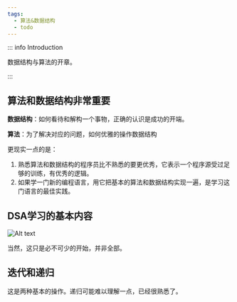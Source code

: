 ```yaml
---
tags:
  - 算法&数据结构
  - todo
---
```


::: info Introduction

数据结构与算法的开章。

:::

## 算法和数据结构非常重要

**数据结构**：如何看待和解构一个事物，正确的认识是成功的开端。

**算法**：为了解决对应的问题，如何优雅的操作数据结构

更现实一点的是：

1. 熟悉算法和数据结构的程序员比不熟悉的要更优秀，它表示一个程序源受过足够的训练，有优秀的逻辑。
2. 如果学一门新的编程语言，用它把基本的算法和数据结构实现一遍，是学习这门语言的最佳实践。


## DSA学习的基本内容

![Alt text](../../../asserts/datastructure.png)

当然，这只是必不可少的开始，并非全部。

## 迭代和递归

这是两种基本的操作。递归可能难以理解一点，已经很熟悉了。

